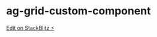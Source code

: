 # ag-grid-custom-component

[Edit on StackBlitz ⚡️](https://stackblitz.com/edit/ag-grid-react-hello-world-jn4j1d)